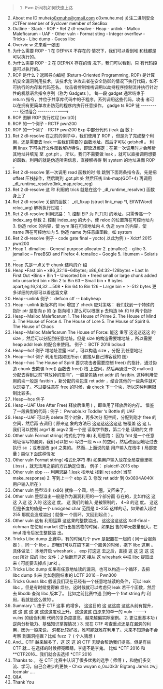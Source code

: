 >1. Pwn 新司机如何快速上路
2. About me ID:muhe(o0xmuhe@gmail.com o0xmuhe.me) 关注二进制安全 /CTFer member of Syclover member of SecBox
3. Outline - Stack - ROP - Ret 2 dl-resolve - Heap - unlink - Malloc Maleficarum - UAF - Other vuln - Format sting - Integer overflow - Tricks - Libc dump - Guess libc
4. Overvie w 先来看一张图
5. 为什么需要 ROP - 1 在 DEP/NX 不存在的 情况下，我们可以看到堆 和栈都是可以执行的。
6. 为什么需要 ROP - 2 在 DEP/NX 存在的情 况下，我们可以看到，只 有代码段是可以执行的。
7. ROP 是什么 ? 返回导向编程 (Return-Oriented Programming, ROP) 是计算机安全漏洞利用技术，该技术允 许攻击者在安全防御的情况下执行代码，如不可执行的内存和代码签名。 攻击者控制堆栈调用以劫持程序控制流并执行针对性的机器语言指令序列（称为 Gadgets ）。 每一段 gadget 通常结束于 return 指令，并位于共享库代码中的子程序。系列调用这些代码，攻击 者可以在拥有更简单攻击防范的程序内执行任意操作。 gadge ts ROP 链 ----------- 经过组合 ------------->
8. ROP 图解 ROP 执行过程 [exit(0)]
9. ROP 的一个例子 - RCTF pwn200
10. ROP 的一个例子 - RCTF pwn200 Exp 中部分代码 (leak 函 数 ):
11. Ret 2 dl-resolve 在之前的例子中，我们使用了 ROP ，但是为了完成整个利用，还是需要去 leak 一些我们需要的 函数地址，然后才可以 getshell 。 利用 linux 下可执行文件函数解析特性，即延迟绑定：在第一次调用时才会解析其地址并填充 至 .got.plt 。 所以，我们不需要做 leak ，就可以直接调用想要的函数。利用的就是伪造所需信息，直接解析得 到 system 的地址进而 ROP 。
12. Ret 2 dl-resolve 第一次调用 read 函数的时 候 跳到下面两条指令去，先是把 offset 压栈操作，然后跳到 .got.plt 处 然后压栈 link-map(GOT+4) 再调用 _dl_runtime_resolve(link_map,reloc_reg)
13. Ret 2 dl-resolve 这 种 利用的 trick 就是在这个 _dl_runtime_resolve() 函数身上了
14. Ret 2 dl-resolve 关键的函数： _dl_fixup (struct link_map *l, ElfW(Word) reloc_arg) 解析执行过程：
15. Ret 2 dl-resolve 利用思路： 1. 控制 EIP 为 PLT[0] 的地址，只需传递一个 index_arg 参数 2. 控制 index_arg 的大小，使 reloc 的位置落在可控地址内 3. 伪造 reloc 的内容，使 sym 落在可控地址内 4. 伪造 sym 的内容，使 name 落在可控地址内 5. 伪造 name 为任意库函数，如 system
16. Ret 2 dl-resolve 例子 - code gate final – yocto( 以此为例 ) - Xdctf 2015 pwn200
17. Heap 1. dlmalloc – General purpose allocator 2. ptmalloc2 – glibc 3. jemalloc – FreeBSD and Firefox 4. tcmalloc – Google 5. libumem – Solaris …
18. Heap 先是一点关于 chunk 结构的介 绍
19. Heap •Fast bin • x86_32:16~64bytes; x86_64:32~128bytes • Last In First Out •Bins • Bin 1 – Unsorted bin • freed small or large chunk added into unsorted bin • Bin 2 to Bin 63 – Small bin • 8 bytes apart,eg:16,24,32....508 • Bin 64 to Bin 126 – Large bin • >=512 bytes 更多详细的内容可以看这篇文章
20. Heap--unlink 例子： defcon ctf -- babyheap
21. Heap--unlink 新版本的 libc 增加了 check 应对策略： 我们找到一个特殊的 指针 ptr 是指向 p 的 (p 指向堆 ) 那么可以根据 p 去构造 bk 和 fd 两个指针
22. Heap--Malloc Maleficarum 1. The House of Prime 2. The House of Mind 3. The House of Force 4. The House of Lore 5. The House of Spirit 6. The House of Chaos
23. Heap--Malloc Maleficarum The House of Force: 能这 重写 这这这这这 的 size ，然后可以分配到任意地址。但是 size 的构造需要堆地址 ，所以需要 heap addr leak 的配合来使用。 例子： BCTF 2016 bcloud
24. Heap—hof 例子 堆地址泄露 Hof ，可以构造 size ，分配 到任意地址
25. Heap—hof 例子 利用思路如图所示 ( 直接从自己博客截的 图)
26. Heap--hos The House of Spirit 要求攻击者需要控制 free() 的指针，通过伪造 chunk 去欺骗 free() 函数去 free() 栈 上空间，然后再通过一次 malloc() 分配去得到之前”释放掉的空间”，一般是包括 ret addr 的 fastbin. 这种利用使用的块一般是 fastbin ，新分配的块包含 ret addr ，结合其他的一些条件就可 以玩耍了。不过要注意在 free 的时候，会 check 下一个块，所以这种利用限制比较多。
27. Heap—hos 例子
28. Heap--UAF Use After Free( 释放后重用 ) ，即重用了释放后的内存。 借鉴了一段典型的代码 : 例子： Pwnable.kr Toddler ‘s Bottle 的 UAF
29. Heap--UAF 可以先 delete 两个对象，再多次分 配空间，分配到刚才 free 的空间，然后再 去调用 ( 原来这 象的方法已 这这这这这这这 被覆盖 这 这 )。 我们可以控制 argv1 和 argv2 第一个是 读取字节数，第二个是 读取的文 件
30. Other vuln Format string( 格式化字符 串) 利用思路： 因为 fmt 是一个任意地址读写的漏洞，我们可以把 sc 写进一段 w+x 的空间，然后改返回地址过去执行 sc ；或者是改 got 之类的。 然而…上面说的是 用户输入在栈中 ( 局部变量 ) 类似下面这种情况
31. Other vuln Format string( 格式化字符 串) 如果用户输入放在全局变量里呢 (.bss) ，就无法用之前的方式确定位置。 例子： plaidctf-2015 ebp
32. Other vuln ebp --- 利用思路 1.leak 栈地址 找到 ret addr( 当前 make_response) 2. 写到上一个 ebp 去 3. 修改 ret addr 到 0x0804A040( 用户输入所在 )
33. Other vuln 整型溢出 (x86) 就像一个圆，绕一圈，又回来了。
34. Other vuln 整型溢出一般是作为漏洞利用的一个部分而 存在的，比如作这 这 这 入这 这 入的 这这这 度。 这 我们的输入 是被限制的， 4~8 的这 度。 这这 但是长度的值是一个 unsigned char 范围是 0~255 这样的话，如果输入超过 255 那就会造成溢出 ( 就像一 个圆环，又回到起点 ) 。
35. Other vuln 这有 利用运算 这这果的整数溢出。 这这这这这这 Xctf-final -richman 在使用 market 进行出售货物的时候，如果出 售的单元数量很大，在 imul 指令后发生整数溢 出。
36. Tricks Libc dump 比赛中，有的时候几个 pwn 是配置在一起的 ( 同一台服务器 ) ，同一个 libc 。即我们可以在搞下第一个服务的时候，拖下 libc 这用 。 具体做法： 本地开启 wireshark ， exp 打这这 去之后，直接 这 这 这 这 这 cat 所对 应的 libc 文件；之后断开这这 接从 这 wireshark 中把 libc 提取出 来 ( 可能要去掉点 junk) 。
37. Tricks Libc dump 如果有任意地址读的漏洞，也可以构造一个循环，去把 libc dump 出来 比如刚刚结束的 LCTF 2016 – Pwn300
38. Tricks Guess libc 假设我们现在已经有一个任意地址读的条件，可以 leak libc 。但是有时候觉得麻 烦些，这时候就可以考虑只 leak 若干个函数，然后去 libcdb 查询 libc 版本了。 比如之前比赛中遇 到的一个 fmt string 的 利用，我就是这么做的 。
39. Summary 1. 由于 CTF 这事 的增多， 这这目的 这 这这度 这这从前有提升， 这 这 这 这 这 这这这度也上升。 这这这这 由原来的单一的 vuln ----> vulns 的组合利用 代码的复杂度提高，越来越偏实际案例。 2. 更注重基本功 ( 逆向分析能力、基础知识掌握情况 ) 3. 现在 CTF 考查重点还是在漏洞的利用，因为一般来说， 洞都比较好找，难可能就难在利用了。未来不知道会不会考察 到漏洞挖掘？比如 fuzz ？ ( 个人猜想 )
40. And… CTF 越来越多了，这 这 这 的 CTF 无疑会帮助我们提高，但是有些 CTF 就… 在选择的时候擦亮眼睛，李逵不是李鬼。 比如 *CTF 2016 和 **CTF2016… 我们就会去选择 *CTF 2016
41. Thanks to 。 在 CTF 比赛中认识了很多优秀的选手 ( 师傅 ) ，和他们多交流、学习，自己会进步的更快 - Chxx wuyan o_0xJ0k3r Bigtang Jarvis zwjj Icemakr ….
42. Q&A
43. Thank You